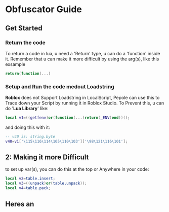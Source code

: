 # Obfuscator Guide


## Get Started

### Return the code
To return a code in lua, u need a 'Return' type, u can do a 'function' inside it. Remember that u can make it more difficult by using the arg(s), like this exsample

```lua
return(function(...)
```

### Setup and Run the code medout Loadstring
**Roblox** does not Support Loadstring in LocalScript, Pepole can use this to Trace down your Script by running it in Roblox Studio. To Prevent this, u can do '**Lua Library**' like:

```lua
local v1=((getfenv)or(function(...)return(_ENV)end))();
```

and doing this with it:

```lua
-- v40 is: string.byte
v40=v1['\115\116\114\105\110\103']['\98\121\116\101'];
```


## 2: Making it more Difficult
to set up var(s), you can do this at the top or Anywhere in your code:

```lua
local v2=table.insert;
local v3=((unpack)or(table.unpack));
local v4=table.pack;
```


## Heres an 
